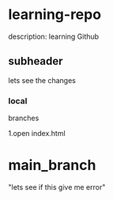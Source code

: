 # learning-repo
description: learning Github


## subheader
lets see the changes


### local
branches

1.open index.html

# main_branch
"lets see if this give me error"
